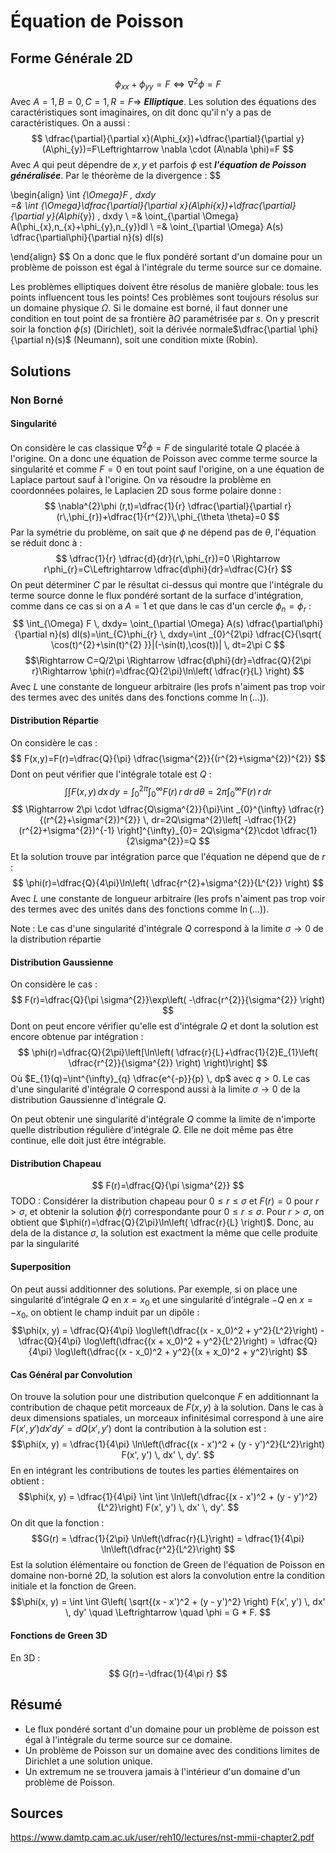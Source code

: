 # Équation de Poisson
## Forme Générale 2D
$$
\phi_{xx}+\phi_{yy}=F\Leftrightarrow \nabla^{2}\phi=F
$$
Avec $A=1,B=0,C=1,R=F\Rightarrow$ ***Elliptique***. Les solution des équations des caractéristiques sont imaginaires, on dit donc qu'il n'y a pas de caractéristiques.
On a aussi :
$$
\dfrac{\partial}{\partial x}(A\phi_{x})+\dfrac{\partial}{\partial y}(A\phi_{y})=F\Leftrightarrow \nabla \cdot (A\nabla \phi)=F
$$
Avec $A$ qui peut dépendre de $x,y$ et parfois $\phi$ est ***l'équation de Poisson généralisée***.
Par le théorème de la divergence :
$$

\begin{align}
\int _{\Omega}F \, dxdy  
=& \int _{\Omega}\dfrac{\partial}{\partial x}(A\phi_{x})+\dfrac{\partial}{\partial y}(A\phi_{y}) \, dxdy  \\
=& \oint_{\partial \Omega} A(\phi_{x}\,n_{x}+\phi_{y}\,n_{y})dl \\
=& \oint_{\partial \Omega} A(s) \dfrac{\partial\phi}{\partial n}(s) dl(s)

\end{align}
$$
On a donc que le flux pondéré sortant d'un domaine pour un problème de poisson est égal à l'intégrale du terme source sur ce domaine.

Les problèmes elliptiques doivent être résolus de manière globale: tous les points influencent tous les points! Ces problèmes sont toujours résolus sur un domaine physique $\Omega$. Si le domaine est borné, il faut donner une condition en tout point de sa frontière $\partial \Omega$ paramétrisée par $s$. On y prescrit soir la fonction $\phi(s)$ (Dirichlet), soit la dérivée normale$\dfrac{\partial \phi}{\partial n}(s)$ (Neumann), soit une condition mixte (Robin).

## Solutions
### Non Borné
#### Singularité
On considère le cas classique $\nabla^{2}\phi=F$ de singularité totale $Q$ placée à l'origine. On a donc une équation de Poisson avec comme terme source la singularité et comme $F=0$ en tout point sauf l'origine, on a une équation de Laplace partout sauf à l'origine. On va résoudre la problème en coordonnées polaires, le Laplacien 2D sous forme polaire donne :
$$
\nabla^{2}\phi (r,t)=\dfrac{1}{r} \dfrac{\partial}{\partial r}(r\,\phi_{r})+\dfrac{1}{r^{2}}\,\phi_{\theta \theta}=0
$$
Par la symétrie du problème, on sait que $\phi$ ne dépend pas de $\theta$, l'équation se réduit donc à :
$$
\dfrac{1}{r} \dfrac{d}{dr}(r\,\phi_{r})=0 \Rightarrow r\phi_{r}=C\Leftrightarrow \dfrac{d\phi}{dr}=\dfrac{C}{r}  
$$
On peut déterminer $C$ par le résultat ci-dessus qui montre que l'intégrale du terme source donne le flux pondéré sortant de la surface d'intégration, comme dans ce cas si on a $A=1$ et que dans le cas d'un cercle $\phi_{n}=\phi_{r}$ :
$$
\int_{\Omega} F  \, dxdy= \oint_{\partial \Omega} A(s) \dfrac{\partial\phi}{\partial n}(s) dl(s)=\int_{C}\phi_{r}  \, dxdy=\int _{0}^{2\pi} \dfrac{C}{\sqrt{ \cos(t)^{2}+\sin(t)^{2} }}|(-\sin(t),\cos(t))| \, dt=2\pi C  
$$
$$\Rightarrow C=Q/2\pi \Rightarrow \dfrac{d\phi}{dr}=\dfrac{Q}{2\pi r}\Rightarrow \phi(r)=\dfrac{Q}{2\pi}\ln\left( \dfrac{r}{L} \right)  $$
Avec $L$ une constante de longueur arbitraire (les profs n'aiment pas trop voir des termes avec des unités dans des fonctions comme $\ln(\dots)$).
#### Distribution Répartie
On considère le cas :
$$
F(x,y)=F(r)=\dfrac{Q}{\pi} \dfrac{\sigma^{2}}{(r^{2}+\sigma^{2})^{2}}
$$
Dont on peut vérifier que l'intégrale totale est $Q$ :
$$\int \int F(x, y) \, dx \, dy = \int_{0}^{2\pi} \int_{0}^{\infty} F(r) \, r \, dr \, d\theta = 2\pi \int_{0}^{\infty} F(r) \, r \, dr  $$
$$
\Rightarrow 2\pi \cdot \dfrac{Q\sigma^{2}}{\pi}\int _{0}^{\infty} \dfrac{r}{(r^{2}+\sigma^{2})^{2}} \, dr=2Q\sigma^{2}\left[  -\dfrac{1}{2}(r^{2}+\sigma^{2})^{-1}   \right]^{\infty}_{0}=  2Q\sigma^{2}\cdot \dfrac{1}{2\sigma^{2}}=Q
$$
Et la solution trouve par intégration parce que l'équation ne dépend que de $r$ :
$$
\phi(r)=\dfrac{Q}{4\pi}\ln\left( \dfrac{r^{2}+\sigma^{2}}{L^{2}} \right)
$$
Avec $L$ une constante de longueur arbitraire (les profs n'aiment pas trop voir des termes avec des unités dans des fonctions comme $\ln(\dots)$).

Note : Le cas d'une singularité d'intégrale $Q$ correspond à la limite $\sigma \rightarrow {0}$ de la distribution répartie
#### Distribution Gaussienne
On considère le cas :
$$
F(r)=\dfrac{Q}{\pi \sigma^{2}}\exp\left( -\dfrac{r^{2}}{\sigma^{2}} \right)
$$
Dont on peut encore vérifier qu'elle est d'intégrale $Q$ et dont la solution est encore obtenue par intégration :
$$
\phi(r)=\dfrac{Q}{2\pi}\left[\ln\left( \dfrac{r}{L}+\dfrac{1}{2}E_{1}\left( \dfrac{r^{2}}{\sigma^{2}} \right) \right)\right]
$$
Où $E_{1}(q)=\int^{\infty}_{q} \dfrac{e^{-p}}{p} \, dp$ avec $q>0$. Le cas d'une singularité d'intégrale $Q$ correspond aussi à la limite $\sigma \rightarrow0$ de la distribution Gaussienne d'intégrale $Q$.

On peut obtenir une singularité d'intégrale $Q$ comme la limite de n'importe quelle distribution régulière d'intégrale $Q$. Elle ne doit même pas être continue, elle doit just être intégrable.

#### Distribution Chapeau
$$
F(r)=\dfrac{Q}{\pi \sigma^{2}}
$$
TODO : Considérer la distribution chapeau pour $0\leq r\leq \sigma$ et $F(r)=0$ pour $r>\sigma$, et obtenir la solution $\phi(r)$ correspondante pour $0\leq r\leq \sigma$. Pour $r> \sigma$, on obtient que $\phi(r)=\dfrac{Q}{2\pi}\ln\left( \dfrac{r}{L} \right)$. Donc, au dela de la distance $\sigma$, la solution est exactment la même que celle produite par la singularité

#### Superposition
On peut aussi additionner des solutions. Par exemple, si on place une singularité d’intégrale $Q$ en $x = x_{0}$ et une singularité d’intégrale $−Q$ en $x = −x_{0}$, on obtient le champ induit par un dipôle :
$$\phi(x, y) = \dfrac{Q}{4\pi} \log\left(\dfrac{(x - x_0)^2 + y^2}{L^2}\right) - \dfrac{Q}{4\pi} \log\left(\dfrac{(x + x_0)^2 + y^2}{L^2}\right) = \dfrac{Q}{4\pi} \log\left(\dfrac{(x - x_0)^2 + y^2}{(x + x_0)^2 + y^2}\right) $$
#### Cas Général par Convolution
On trouve la solution pour une distribution quelconque $F$ en additionnant la contribution de chaque petit morceaux de $F(x,y)$ à la solution. Dans le cas à deux dimensions spatiales, un morceaux infinitésimal correspond à une aire $F(x',y')dx'dy'=dQ(x',y')$ dont la contribution à la solution est :
$$\phi(x, y) = \dfrac{1}{4\pi} \ln\left(\dfrac{(x - x')^2 + (y - y')^2}{L^2}\right) F(x', y') \, dx' \, dy'. $$
En en intégrant les contributions de toutes les parties élémentaires on obtient :
$$\phi(x, y) = \dfrac{1}{4\pi} \int \int \ln\left(\dfrac{(x - x')^2 + (y - y')^2}{L^2}\right) F(x', y') \, dx' \, dy'. $$ On dit que la fonction : $$G(r) = \dfrac{1}{2\pi} \ln\left(\dfrac{r}{L}\right) = \dfrac{1}{4\pi} \ln\left(\dfrac{r^2}{L^2}\right) $$Est la solution élémentaire ou fonction de Green de l'équation de Poisson en domaine non-borné 2D,  la solution est alors la convolution entre la condition initiale et la fonction de Green.
$$\phi(x, y) = \int \int G\left( \sqrt{(x - x')^2 + (y - y')^2} \right) F(x', y') \, dx' \, dy' \quad \Leftrightarrow \quad \phi = G * F. $$
#### Fonctions de Green 3D
En 3D :
$$
G(r)=-\dfrac{1}{4\pi r}
$$



## Résumé
- Le flux pondéré sortant d'un domaine pour un problème de poisson est égal à l'intégrale du terme source sur ce domaine.
- Un problème de Poisson sur un domaine avec des conditions limites de Dirichlet a une solution unique.
- Un extremum ne se trouvera jamais à l'intérieur d'un domaine d'un problème de Poisson.


## Sources
https://www.damtp.cam.ac.uk/user/reh10/lectures/nst-mmii-chapter2.pdf